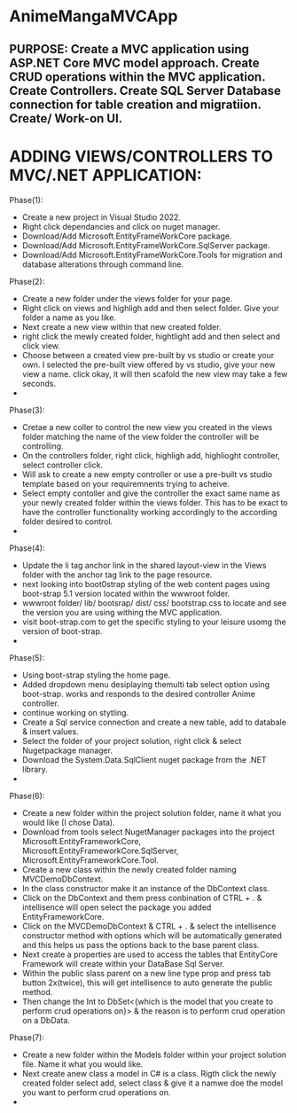 # AnimeMangaMVCApp

PURPOSE: 
Create a MVC application using ASP.NET Core MVC model approach.
Create CRUD operations within the MVC application. 
Create Controllers.
Create SQL Server Database connection for table creation and migratiion. 
Create/ Work-on UI.
--------------------------------------------------------------------------------
ADDING VIEWS/CONTROLLERS TO MVC/.NET APPLICATION:
=================================================

Phase(1):
- Create a new project in Visual Studio 2022.
- Right click dependancies and click on nuget manager.
- Download/Add Microsoft.EntityFrameWorkCore package.
- Download/Add Microsoft.EntityFrameWorkCore.SqlServer package.
- Download/Add Microsoft.EntityFrameWorkCore.Tools for migration and database alterations through command line. 

Phase(2):
- Create a new folder under the views folder for your page.
- Right click on views and highligh add and then select folder. Give your folder a name as you like.
- Next create a new view within that new created folder.
- right click the mewly created folder, hightlight add and then select and click view.
- Choose between a created view pre-built by vs studio or create your own. I selected the pre-built view offered by vs studio, 
  give your new view a name. click okay, it will then scafold the new view may take a few seconds. 
- 

Phase(3):
- Cretae a new coller to control the new view you created in the views folder matching the name of the view folder the 
  controller will be controlling.
- On the controllers folder, right click, highligh add, highlioght controller, select controller click.
- Will ask to  create a new empty controller or use a pre-built vs studio template based on your requiremnents trying to acheive. 
- Select empty contoller and give the controller the exact same name as your newly created  folder within the views folder. 
 This has to be exact to have the controller functionality working accordingly to the according folder desired to control. 
- 

Phase(4):
- Update the li tag anchor link in the shared layout-view in the Views folder with the anchor tag link to the page resource. 
- next looking into boot0strap styling of the web content pages using boot-strap 5.1 version located within the wwwroot folder. 
- wwwroot folder/ lib/ bootsrap/ dist/ css/ bootstrap.css to locate and see the version you are using withing the MVC application. 
- visit boot-strap.com to get the specific styling to your leisure usomg the version of boot-strap.
- 

Phase(5):
- Using boot-strap styling the home page. 
- Added dropdown menu desiplaying themulti tab select option using boot-strap. works and responds to the desired controller Anime controller. 
- continue working on stytling. 
- Create a Sql service connection and create a new table, add to databale & insert values.
- Select the folder of your project solution, right click & select Nugetpackage manager. 
- Download the System.Data.SqlClient nuget package from the .NET library. 
- 


Phase(6):
- Create a new folder within the project solution folder, name it what you would like (I chose Data). 
- Download from tools select NugetManager packages into the project Microsoft.EntityFrameworkCore, Microsoft.EntityFrameworkCore.SqlServer, Microsoft.EntityFrameworkCore.Tool.
- Create a new class within the newly created folder naming MVCDemoDbContext.
- In the class constructor make it an instance of the DbContext class.
- Click on the DbContext and them press conbination of CTRL + . & intellisence will open select the package you added EntityFrameworkCore.
- Click on the MVCDemoDbContext & CTRL + . & select the intellisence constructor method with options which will be automatically generated and this helps us pass the options back to the base parent class. 
- Next create a properties are used to access the tables that EntityCore Framework will create within your DataBase Sql Server.
- Within the public slass parent on a new line type prop and press tab button 2x(twice), this will get intellisence to auto generate the public method.
- Then change the Int to DbSet<{which is the model that you create to perform crud operations on}> & the reason is to perform crud operation on a DbData.  


Phase(7):
- Create a new folder within the Models folder within your project solution file. Name it what you would like.
- Next create anew class a model in C# is a class. Rigth click the newly created folder select add, select class & give it a namwe doe the model you want to perform crud operations on.
- 


